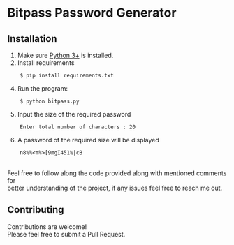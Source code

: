 # Bitpass Password Generator


## Installation

1. Make sure [Python 3+](https://www.python.org/downloads/) is installed.
2. Install requirements  
```
    $ pip install requirements.txt
``` 
4. Run the program:
```
    $ python bitpass.py 
```
5. Input the size of the required password
```
    Enter total number of characters : 20
```
6. A password of the required size will be displayed
```
    n8%%<m%>[9mgI451%|cB
```

<br>
Feel free to follow along the code provided along with mentioned comments for 
<br>better understanding of the project, if any issues feel free to reach me out.
<br>

## Contributing

Contributions are welcome!
<br>Please feel free to submit a Pull Request.
